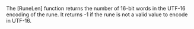The [RuneLen] function returns the number of 16-bit words in
the UTF-16 encoding of the rune. It returns -1 if the rune
is not a valid value to encode in UTF-16.
